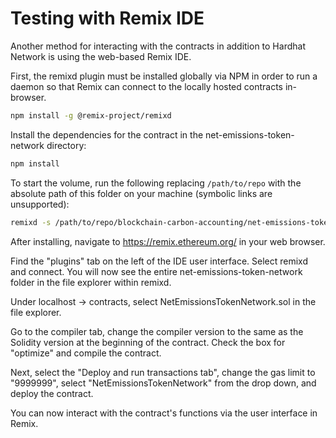 # Testing with Remix IDE

Another method for interacting with the contracts in addition to Hardhat Network is using the web-based Remix IDE.

First, the remixd plugin must be installed globally via NPM in order to run a daemon so that Remix can connect to the locally hosted contracts in-browser.

```bash
npm install -g @remix-project/remixd
```

Install the dependencies for the contract in the net-emissions-token-network directory:

```bash
npm install
```

To start the volume, run the following replacing `/path/to/repo` with the absolute path of this folder on your machine (symbolic links are unsupported):

```bash
remixd -s /path/to/repo/blockchain-carbon-accounting/net-emissions-token-network --remix-ide https://remix.ethereum.org
```

After installing, navigate to https://remix.ethereum.org/ in your web browser.

Find the "plugins" tab on the left of the IDE user interface. Select remixd and connect. You will now see the entire net-emissions-token-network folder in the file explorer within remixd.

Under localhost -> contracts, select NetEmissionsTokenNetwork.sol in the file explorer.

Go to the compiler tab, change the compiler version to the same as the Solidity version at the beginning of the contract.  Check the box for "optimize" and compile the contract.

Next, select the "Deploy and run transactions tab", change the gas limit to "9999999", select "NetEmissionsTokenNetwork" from the drop down, and deploy the contract.

You can now interact with the contract's functions via the user interface in Remix.
